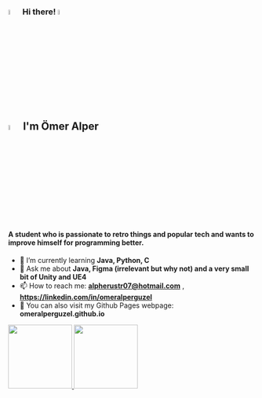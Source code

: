 ### <img src="https://cdn.discordapp.com/emojis/803187071941869608.webp?size=96&quality=lossless" width="5%"> Hi there! <a href="https://linkedin.com/in/omeralperguzel"><img src="https://cdn.discordapp.com/emojis/864571012757716992.gif?size=96&quality=lossless" width="5%"></a>

<h2 align="left"><img src="https://cdn.discordapp.com/emojis/979787877623943238.gif?size=96&quality=lossless" width="5%"> I'm Ömer Alper</h1>
<h4 align="left">A student who is passionate to retro things and popular tech and wants to improve himself for programming better.</h3>

<!--**omeralperguzel/omeralperguzel** is a ✨ _special_ ✨ repository because its `README.md` (this file) appears on your GitHub profile.

Here are some ideas to get you started:

- 🔭 I’m currently working on ...
- 👯 I’m looking to collaborate on ...
- 🤔 I’m looking for help with ...
- ⚡ Fun fact: ...
-->


- 🌱 I’m currently learning **Java, Python, C**
- 💬 Ask me about **Java, Figma (irrelevant but why not) and a very small bit of Unity and UE4**
- 📫 How to reach me: **alpherustr07@hotmail.com** , **https://linkedin.com/in/omeralperguzel**
- 🔭 You can also visit my Github Pages webpage: **omeralperguzel.github.io**




<div align="left">
  <a href="https://github.com/omeralperguzel">
  <img height="130em" src="https://github-readme-stats.vercel.app/api?username=omeralperguzel&langs_count=6&layout=compact&show_icons=true&theme=radical"/>
  <img height="130em" src="https://github-readme-stats.vercel.app/api/top-langs/?username=omeralperguzel&langs_count=6&layout=compact&show_icons=true&theme=radical"/>
</div>


